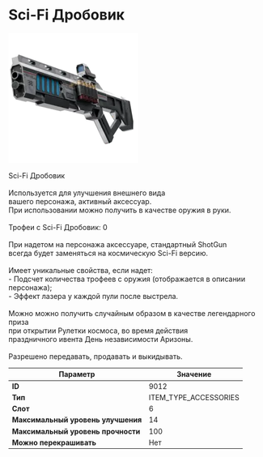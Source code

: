 # Sci-Fi Дробовик

![Item Image](../img/9012.webp?raw=true)

Sci-Fi Дробовик<br><br>Используется для улучшения внешнего вида<br>вашего персонажа, активный аксессуар.<br>При использовании можно получить в качестве оружия в руки.<br><br>Трофеи с Sci-Fi Дробовик: 0<br><br>При надетом на персонажа аксессуаре, стандартный ShotGun<br>всегда будет заменяться на космическую Sci-Fi версию.<br><br>Имеет уникальные свойства, если надет:<br> - Подсчет количества трофеев с оружия (отображается в описании персонажа);<br> - Эффект лазера у каждой пули после выстрела.<br><br>Можно можно получить случайным образом в качестве легендарного приза<br>при открытии Рулетки космоса, во время действия<br>праздничного ивента День независимости Аризоны.<br><br>Разрешено передавать, продавать и выкидывать.


| Параметр | Значение |
|----------|----------|
| **ID** | 9012 |
| **Тип** | ITEM_TYPE_ACCESSORIES |
| **Слот** | 6 |
| **Максимальный уровень улучшения** | 14 |
| **Максимальный уровень прочности** | 100 |
| **Можно перекрашивать** | Нет |

